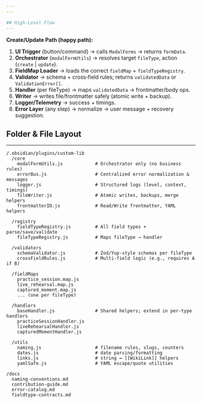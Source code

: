 ```yaml
---
---

## High‑Level Flow
---
```


**Create/Update Path (happy path):**

1. **UI Trigger** (button/command) → calls `ModalForms` → returns `formData`.
2. **Orchestrator** (`modalFormUtils`) → resolves target `fileType`, action (`create` | `update`).
3. **FieldMap Loader** → loads the correct `fieldMap` + `fieldTypeRegistry`.
4. **Validator** → schema + cross‑field rules; returns `validatedData` or `ValidationError[]`.
5. **Handler** (per fileType) → maps `validatedData` → frontmatter/body ops.
6. **Writer** → writes file/frontmatter safely (atomic write + backup).
7. **Logger/Telemetry** → success + timings.
8. **Error Layer** (any step) → normalize → user message + recovery suggestion.

## Folder & File Layout
---

```
/.obsidian/plugins/custom-lib
  /core
    modalFormUtils.js            # Orchestrator only (no business rules)
    errorBus.js                  # Centralized error normalization & messages
    logger.js                    # Structured logs (level, context, timings)
    fileWriter.js                # Atomic writes, backups, merge helpers
    frontmatterIO.js             # Read/Write frontmatter, YAML helpers

  /registry
    fieldTypeRegistry.js         # All field types + parse/save/validate
    fileTypeRegistry.js          # Maps fileType → handler

  /validators
    schemaValidator.js           # Zod/Yup-style schemas per fileType
    crossFieldRules.js           # Multi-field logic (e.g., requires A if B)

  /fieldMaps
    practice_session.map.js
    live_rehearsal.map.js
    captured_moment.map.js
    ... (one per fileType)

  /handlers
    baseHandler.js               # Shared helpers; extend in per-type handlers
    practiceSessionHandler.js
    liveRehearsalHandler.js
    capturedMomentHandler.js

  /utils
    naming.js                    # filename rules, slugs, counters
    dates.js                     # date parsing/formatting
    links.js                     # string ↔ [[WikiLink]] helpers
    yamlSafe.js                  # YAML escape/quote utilities

/docs
  naming-conventions.md
  contribution-guide.md
  error-catalog.md
  fieldtype-contracts.md
```
